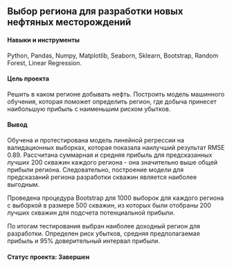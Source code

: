 ## Выбор региона для разработки новых нефтяных месторождений

#### Навыки и инструменты
Python, Pandas, Numpy, Matplotlib, Seaborn, Sklearn, Bootstrap, Random Forest, Linear Regression.

#### Цель проекта
Решить в каком регионе добывать нефть. Построить модель машинного обучения, которая поможет определить регион, где добыча принесет наибольшую прибыль с наименьшим риском убытков.

#### Вывод 
Обучена и протестирована модель линейной регрессии на валидационных выборках, которая показала наилучший результат RMSE 0.89.
Рассчитана суммарная и средняя прибыль для предсказанных лучших 200 скважин каждого региона - она значительно выше общей прибыли региона. 
Следовательно, построение модели для предсказаний региона разработки скважин является наиболее выгодным.

Проведена процедура Bootstrap для 1000 выборок для каждого региона с выборкой в размере 500 скважин, 
из которых были отобраны 200 лучших скважин для подсчета потенциальной прибыли.

По итогам тестирования выбран наиболее доходный регион для разработки. 
Определен риск убытков, средняя предполагаемая прибыль и 95% доверительный интервал прибыли.

#### Статус проекта: Завершен
